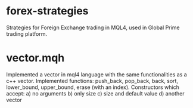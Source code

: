 # forex-strategies
Strategies for Foreign Exchange trading in MQL4, used in Global Prime trading platform.

# vector.mqh
Implemented a vector in mql4 language with the same functionalities as a c++ vector.
  Implemented functions:
    push_back, pop_back, back, sort, lower_bound, upper_bound, erase (with an index).
    Constructors which accept:
      a) no arguments
      b) only size
      c) size and default value
      d) another vector
